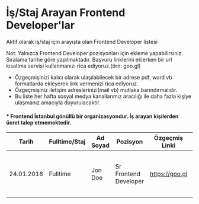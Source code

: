 # İş/Staj Arayan Frontend Developer'lar
Aktif olarak iş/staj için arayışta olan Frontend Developer listesi

Not: Yalnızca Frontend Developer pozisyonları için ekleme yapabilirsiniz. Sıralama tarihe göre yapılmaktadır. Başvuru linklerini eklerken bir url kısaltma servisi kullanmanızı rica ediyoruz.(örn: goo.gl)

- Özgeçmişinizi kalıcı olarak ulaşılabilecek bir adrese pdf, word vb formatlarda ekleyerek link vermenizi rica ediyoruz.
- Özgeçmişiniz iletişim adreslerinizi(mail vb) mutlaka barındırmalıdır.
- Bu liste her hafta sosyal medya kanallarımız aracılığı ile daha fazla kişiye ulaşmanız amacıyla duyurulacaktır.

#### * Frontend İstanbul gönüllü bir organizasyondur. İş arayan kişilerden ücret talep etmemektedir.

|Tarih      | Fulltime/Staj | Ad Soyad        | Pozisyon   | Özgeçmiş Linki   | Dil/Teknoloji   |
|-----------|---------------|-----------------|------------|------------------|------------------
|24.01.2018 | Fulltime  | Jon Doe   | Sr Frontend Developer | https://goo.gl   | Html5, Css3, JavaScript, React, Redux, Webpack
